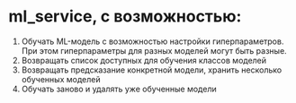 # ml_service, с возможностью:

1. Обучать ML-модель с возможностью настройки 
гиперпараметров. При этом гиперпараметры для разных 
моделей могут быть разные.
2. Возвращать список доступных для обучения классов моделей 
3. Возвращать предсказание конкретной модели, хранить несколько обученных моделей
4. Обучать заново и удалять уже обученные модели
